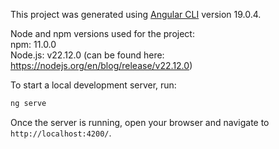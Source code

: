 This project was generated using [Angular CLI](https://github.com/angular/angular-cli) version 19.0.4.

Node and npm versions used for the project:  
npm: 11.0.0  
Node.js: v22.12.0 (can be found here: https://nodejs.org/en/blog/release/v22.12.0)


To start a local development server, run:
```bash
ng serve
```
Once the server is running, open your browser and navigate to `http://localhost:4200/`.
